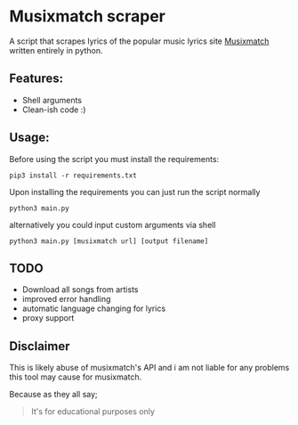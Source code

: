 # **Musixmatch scraper**
A script that scrapes lyrics of the popular music lyrics site [Musixmatch](https://www.musixmatch.com/) written entirely in python.



## Features:
* Shell arguments
* Clean-ish code :)

## Usage:
Before using the script you must install the requirements:

```
pip3 install -r requirements.txt
```
Upon installing the requirements you can just run the script normally
```
python3 main.py
```
alternatively you could input custom arguments via shell
```
python3 main.py [musixmatch url] [output filename]
```

## TODO
* Download all songs from artists
* improved error handling
* automatic language changing for lyrics
* proxy support

## Disclaimer
This is likely abuse of musixmatch's API and i am not liable for any problems this tool may cause for musixmatch.

Because as they all say;
> It's for educational purposes only

